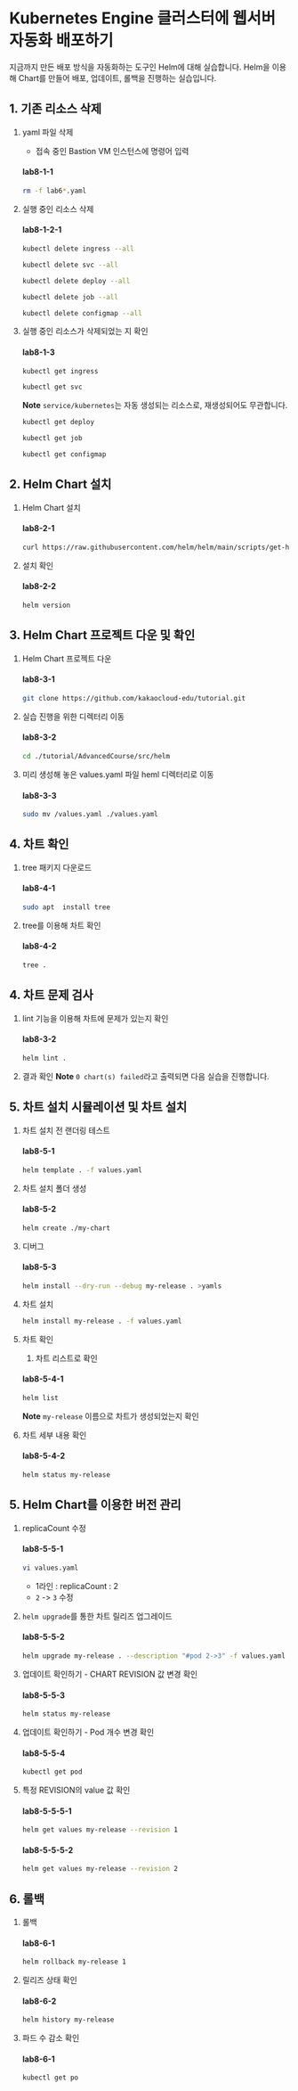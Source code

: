 # Kubernetes Engine 클러스터에 웹서버 자동화 배포하기

지금까지 만든 배포 방식을 자동화하는 도구인 Helm에 대해 실습합니다. Helm을 이용해 Chart를 만들어 배포, 업데이트, 롤백을 진행하는 실습입니다.


## 1. 기존 리소스 삭제

1. yaml 파일 삭제
   - 접속 중인 Bastion VM 인스턴스에 명령어 입력
   #### **lab8-1-1**
   ```bash
   rm -f lab6*.yaml
   ```

2. 실행 중인 리소스 삭제
   #### **lab8-1-2-1**
   ```bash
   kubectl delete ingress --all
   ```
   
   ```bash
   kubectl delete svc --all
   ```

   ```bash
   kubectl delete deploy --all
   ```
   
   ```bash
   kubectl delete job --all
   ```
   
   
   ```bash
   kubectl delete configmap --all
   ```

   
4. 실행 중인 리소스가 삭제되었는 지 확인
   #### **lab8-1-3**
   ```bash
   kubectl get ingress
   ```

   ```bash
   kubectl get svc
   ```
   **Note** `service/kubernetes`는 자동 생성되는 리소스로, 재생성되어도 무관합니다.
   
   ```bash
   kubectl get deploy
   ```
   ```bash
   kubectl get job
   ```
   ```bash
   kubectl get configmap
   ```


## 2. Helm Chart 설치


1. Helm Chart 설치
   #### **lab8-2-1**
   ```bash
   curl https://raw.githubusercontent.com/helm/helm/main/scripts/get-helm-3 | bash
   ```

2. 설치 확인
   #### **lab8-2-2**
   ```bash
   helm version
   ```

## 3. Helm Chart 프로젝트 다운 및 확인


1. Helm Chart 프로젝트 다운
   #### **lab8-3-1**
   ```bash
   git clone https://github.com/kakaocloud-edu/tutorial.git
   ```

2. 실습 진행을 위한 디렉터리 이동
   #### **lab8-3-2**
   ```bash
   cd ./tutorial/AdvancedCourse/src/helm
   ```

3. 미리 생성해 놓은 values.yaml 파일 heml 디렉터리로 이동
   #### **lab8-3-3**
   ```bash
   sudo mv /values.yaml ./values.yaml
   ```

## 4. 차트 확인


1. tree 패키지 다운로드
   #### **lab8-4-1**
   ```bash
   sudo apt  install tree
   ```

2. tree를 이용해 차트 확인
   #### **lab8-4-2**
   ```bash
   tree .
   ```

## 4. 차트 문제 검사


1. lint 기능을 이용해 차트에 문제가 있는지 확인
   #### **lab8-3-2**
   ```bash
   helm lint .
   ```

2. 결과 확인
   **Note** `0 chart(s) failed`라고 출력되면 다음 실습을 진행합니다.

## 5. 차트 설치 시뮬레이션 및 차트 설치

   
1. 차트 설치 전 랜더링 테스트

   #### **lab8-5-1**
   ```bash
   helm template . -f values.yaml
   ```

2. 차트 설치 폴더 생성
   #### **lab8-5-2**
   ```bash
   helm create ./my-chart
   ```

3. 디버그
   #### **lab8-5-3**
   ```bash
   helm install --dry-run --debug my-release . >yamls
   ```

5. 차트 설치
   ```bash
   helm install my-release . -f values.yaml
   ```

4. 차트 확인

   1. 차트 리스트로 확인
   #### **lab8-5-4-1**
   ```bash
   helm list
   ```
   **Note** `my-release` 이름으로 차트가 생성되었는지 확인
   

2. 차트 세부 내용 확인
   #### **lab8-5-4-2**
   ```bash
   helm status my-release   
   ```


## 5. Helm Chart를 이용한 버전 관리

1. replicaCount 수정
   #### **lab8-5-5-1**
   ```bash
   vi values.yaml
   ```
   - 1라인 : replicaCount : 2
   - `2` -> `3` 수정

2. `helm upgrade`를 통한 차트 릴리즈 업그레이드

   #### **lab8-5-5-2**
   ```bash
   helm upgrade my-release . --description "#pod 2->3" -f values.yaml
   ```
   
3. 업데이트 확인하기 - CHART REVISION 값 변경 확인
   
   #### **lab8-5-5-3**
   ```bash
   helm status my-release
   ```

4. 업데이트 확인하기 - Pod 개수 변경 확인
   
   #### **lab8-5-5-4**
   ```bash
   kubectl get pod
   ```

5. 특정 REVISION의 value 값 확인

   #### **lab8-5-5-5-1**
   ```bash
   helm get values my-release --revision 1
   ```

   #### **lab8-5-5-5-2**
   ```bash
   helm get values my-release --revision 2
   ```

## 6. 롤백


1. 롤백
   #### **lab8-6-1**
   ```bash
   helm rollback my-release 1
   ```

2. 릴리즈 상태 확인
   #### **lab8-6-2**
   ```bash
   helm history my-release
   ```

3. 파드 수 감소 확인
   #### **lab8-6-1**
   ```bash
   kubectl get po
   ```
